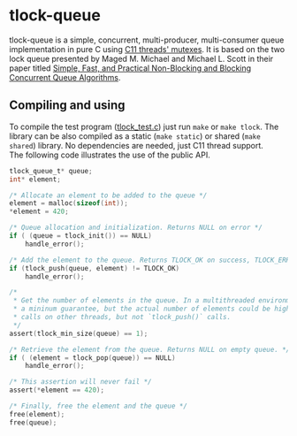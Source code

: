 # tlock-queue #
tlock-queue is a simple, concurrent, multi-producer, multi-consumer queue implementation in pure C using [C11 threads' mutexes](https://en.cppreference.com/w/c/thread). It is based on the two lock queue presented by Maged M. Michael and Michael L. Scott in their paper titled [Simple, Fast, and Practical Non-Blocking and Blocking Concurrent Queue Algorithms](https://www.cs.rochester.edu/~scott/papers/1996_PODC_queues.pdf).

## Compiling and using ##
To compile the test program ([tlock_test.c](src/tlock_test.c)) just run `make` or `make tlock`. The library can be also compiled as a static (`make static`) or shared (`make shared`) library. No dependencies are needed, just C11 thread support.\
The following code illustrates the use of the public API.

```C
tlock_queue_t* queue;
int* element;

/* Allocate an element to be added to the queue */
element = malloc(sizeof(int));
*element = 420;

/* Queue allocation and initialization. Returns NULL on error */
if ( (queue = tlock_init()) == NULL)
	handle_error();

/* Add the element to the queue. Returns TLOCK_OK on success, TLOCK_ERROR on error */
if (tlock_push(queue, element) != TLOCK_OK)
	handle_error();

/*
 * Get the number of elements in the queue. In a multithreaded environment this function returns
 * a mininum guarantee, but the actual number of elements could be higher. It blocks `tlock_pop()`
 * calls on other threads, but not `tlock_push()` calls.
 */
assert(tlock_min_size(queue) == 1);

/* Retrieve the element from the queue. Returns NULL on empty queue. */
if ( (element = tlock_pop(queue)) == NULL)
	handle_error();

/* This assertion will never fail */
assert(*element == 420);

/* Finally, free the element and the queue */
free(element);
free(queue);
```
